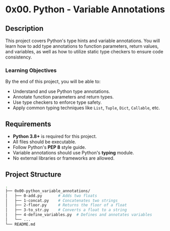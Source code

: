# 0x00. Python - Variable Annotations

## Description

This project covers Python's type hints and variable annotations. You will learn how to add type annotations to function parameters, return values, and variables, as well as how to utilize static type checkers to ensure code consistency.

### Learning Objectives

By the end of this project, you will be able to:
- Understand and use Python type annotations.
- Annotate function parameters and return types.
- Use type checkers to enforce type safety.
- Apply common typing techniques like `List`, `Tuple`, `Dict`, `Callable`, etc.

## Requirements

- **Python 3.8+** is required for this project.
- All files should be executable.
- Follow Python's **PEP 8** style guide.
- Variable annotations should use Python's **typing** module.
- No external libraries or frameworks are allowed.

## Project Structure

```bash
.
├── 0x00-python_variable_annotations/
│   ├── 0-add.py       # Adds two floats
│   ├── 1-concat.py    # Concatenates two strings
│   ├── 2-floor.py     # Returns the floor of a float
│   ├── 3-to_str.py    # Converts a float to a string
│   ├── 4-define_variables.py  # Defines and annotates variables
│   └── ...
└── README.md
